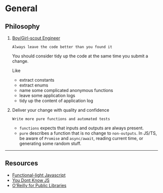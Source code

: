 # General

## Philosophy

1. [Boy/Girl-scout Engineer](https://www.stepsize.com/blog/how-to-be-an-effective-boy-girl-scout-engineer)

    `Always leave the code better than you found it`

    You should consider tidy up the code at the same time you submit a change.

    Like
    - extract constants
    - extract enums
    - name some complicated anonymous functions
    - leave some application logs
    - tidy up the content of application log

2. Deliver your change with quality and confidence

    `Write more pure functions and automated tests`

    - `functions` expects that inputs and outputs are always present.
    - `pure` describes a function that is no change to `non-outputs`. In JS/TS, be aware of `Promise` and `async/await`, reading current time, or generating some random stuff.

---
## Resources
- [Functional-light Javascript](https://github.com/getify/Functional-Light-JS)
- [You Dont Know JS](https://github.com/getify/You-Dont-Know-JS)
- [O'Reilly for Public Libraries](https://www.hkpl.gov.hk/tc/e-resources/e-books/disclaimer/180265/o-reilly-for-public-libraries)
